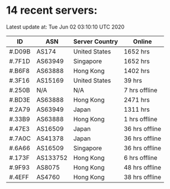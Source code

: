 # 14 recent servers:

Latest update at: Tue Jun 02 03:10:10 UTC 2020

| ID | ASN | Server Country | Online |
| -- | --- | -------------- | ------ |
| #.D09B | AS174 | United States | 1652 hrs |
| #.7F1D | AS63949 | Singapore | 1652 hrs |
| #.B6F8 | AS63888 | Hong Kong | 1402 hrs |
| #.3F16 | AS15169 | United States | 39 hrs |
| #.250B | N/A | N/A | 7 hrs offline |
| #.BD3E | AS63888 | Hong Kong | 2471 hrs |
| #.2A79 | AS63949 | Japan | 1311 hrs |
| #.33B9 | AS63888 | Hong Kong | 1 hrs offline |
| #.47E3 | AS16509 | Japan | 36 hrs offline |
| #.7A0C | AS41378 | Japan | 36 hrs offline |
| #.6A66 | AS16509 | Singapore | 36 hrs offline |
| #.173F | AS133752 | Hong Kong | 6 hrs offline |
| #.9F93 | AS8075 | Hong Kong | 48 hrs offline |
| #.4EFF | AS4760 | Hong Kong | 38 hrs offline |

